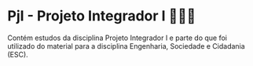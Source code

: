 # PjI - Projeto Integrador I 🧑‍🤝‍🧑

Contém estudos da disciplina Projeto Integrador I e parte do que foi utilizado do material para a disciplina Engenharia, Sociedade e Cidadania (ESC).